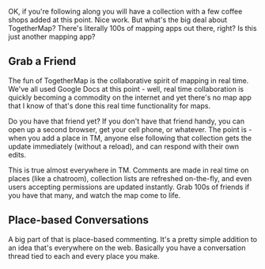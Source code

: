 OK, if you're following along you will have a collection with a few coffee shops added at this point.  Nice work.  But what's the big deal about TogetherMap?  There's literally 100s of mapping apps out there, right?  Is this just another mapping app?

## Grab a Friend

The fun of TogetherMap is the collaborative spirit of mapping in real time.  We've all used Google Docs at this point - well, real time collaboration is quickly becoming a commodity on the internet and yet there's no map app that I know of that's done this real time functionality for maps.

Do you have that friend yet?  If you don't have that friend handy, you can open up a second browser, get your cell phone, or whatever.  The point is - when you add a place in TM, anyone else following that collection gets the update immediately (without a reload), and can respond with their own edits.  

This is true almost everywhere in TM.  Comments are made in real time on places (like a chatroom), collection lists are refreshed on-the-fly, and even users accepting permissions are updated instantly.  Grab 100s of friends if you have that many, and watch the map come to life.  

## Place-based Conversations

A big part of that is place-based commenting.  It's a pretty simple addition to an idea that's everywhere on the web.  Basically you have a conversation thread tied to each and every place you make. 